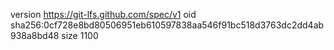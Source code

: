 version https://git-lfs.github.com/spec/v1
oid sha256:0cf728e8bd80506951eb610597838aa546f91bc518d3763dc2dd4ab938a8bd48
size 1100
